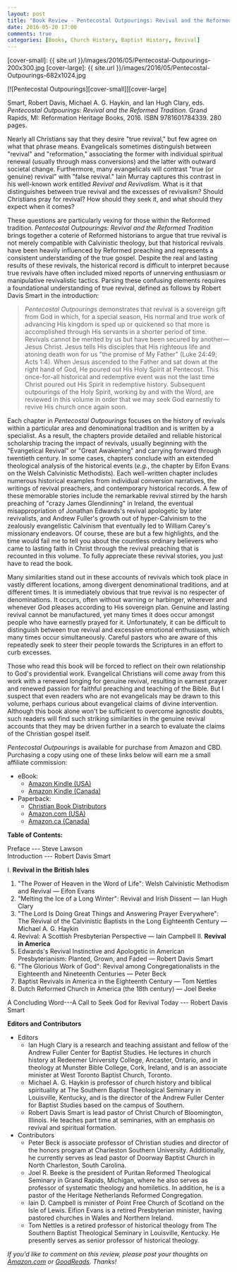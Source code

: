 ```yaml
---
layout: post
title: "Book Review - Pentecostal Outpourings: Revival and the Reformed Tradition"
date: 2016-05-20 17:00
comments: true
categories: [Books, Church History, Baptist History, Revival]
---
```


[cover-small]: {{ site.url }}/images/2016/05/Pentecostal-Outpourings-200x300.jpg
[cover-large]: {{ site.url }}/images/2016/05/Pentecostal-Outpourings-682x1024.jpg

[amazon-ca-paperback]: http://www.amazon.ca/gp/product/1601784333/ref=as_li_ss_tl?ie=UTF8&camp=15121&creative=390961&creativeASIN=1601784333&linkCode=as2&tag=duncanjohns04-20
[amazon-ca-kindle]: http://www.amazon.ca/gp/product/B01CZA6OZC/ref=as_li_ss_tl?ie=UTF8&camp=15121&creative=390961&creativeASIN=B01CZA6OZC&linkCode=as2&tag=duncanjohns04-20
[cbd]: http://www.christianbook.com/Christian/Books/product?event=AFF&p=1178855&item_no=784339
[amazon-com-paperback]: http://www.amazon.com/Pentecostal-Outpourings-Revival-Reformed-Tradition/dp/1601784333/ref=as_li_ss_tl?ie=UTF8&linkCode=ll1&tag=duncanandmego-20&linkId=f8d24579ffe4229976989e01f889b170
[amazon-com-kindle]: https://www.amazon.com/Pentecostal-Outpourings-Revival-Reformed-Tradition-ebook/dp/B01CZA6OZC/ref=as_li_ss_tl?ie=UTF8&qid=&ref_=tmm_kin_swatch_0&sr=&linkCode=ll1&tag=duncanandmego-20&linkId=71228063385169a8e2a4256423fa37ec

[![Pentecostal Outpourings][cover-small]][cover-large]

Smart, Robert Davis, Michael A. G. Haykin, and Ian Hugh Clary, eds. *Pentecostal Outpourings: Revival and the Reformed Tradition.* Grand Rapids, MI: Reformation Heritage Books, 2016. ISBN 9781601784339. 280 pages. 

Nearly all Christians say that they desire "true revival," but few agree on what that phrase means. Evangelicals sometimes distinguish between "revival" and "reformation," associating the former with individual spiritual renewal (usually through mass conversions) and the latter with outward societal change. Furthermore, many evangelicals will contrast "true (or genuine) revival" with "false revival." Iain Murray captures this contrast in his well-known work entitled *Revival and Revivalism.* What is it that distinguishes between true revival and the excesses of revivalism? Should Christians pray for revival? How should they seek it, and what should they expect when it comes?

These questions are particularly vexing for those within the Reformed tradition. *Pentecostal Outpourings: Revival and the Reformed Tradition* brings together a coterie of Reformed historians to argue that true revival is not merely compatible with Calvinistic theology, but that historical revivals have been heavily influenced by Reformed preaching and represents a consistent understanding of the true gospel. Despite the real and lasting results of these revivals, the historical record is difficult to interpret because true revivals have often included mixed reports of unnerving enthusiasm or manipulative revivalistic tactics. Parsing these confusing elements requires a foundational understanding of true revival, defined as follows by Robert Davis Smart in the introduction:

> *Pentecostal Outpourings* demonstrates that revival is a sovereign gift from God in which, for a special season, His normal and true work of advancing His kingdom is sped up or quickened so that more is accomplished through His servants in a shorter period of time. Revivals cannot be merited by us but have been secured by another—Jesus Christ. Jesus tells His disciples that His righteous life and atoning death won for us "the promise of My Father" (Luke 24:49; Acts 1:4). When Jesus ascended to the Father and sat down at the right hand of God, He poured out His Holy Spirit at Pentecost. This once-for-all historical and redemptive event was not the last time Christ poured out His Spirit in redemptive history. Subsequent outpourings of the Holy Spirit, working by and with the Word, are reviewed in this volume in order that we may seek God earnestly to revive His church once again soon.

Each chapter in *Pentecostal Outpourings* focuses on the history of revivals within a particular area and denominational tradition and is written by a specialist. As a result, the chapters provide detailed and reliable historical scholarship tracing the impact of revivals, usually beginning with the "Evangelical Revival" or "Great Awakening" and carrying forward through twentieth century. In some cases, chapters conclude with an extended theological analysis of the historical events (*e.g.*, the chapter by Eifon Evans on the Welsh Calvinistic Methodists). Each well-written chapter includes numerous historical examples from individual conversion narratives, the writings of revival preachers, and contemporary historical records. A few of these memorable stories include the remarkable revival stirred by the harsh preaching of "crazy James Glendinning" in Ireland, the eventual misappropriation of Jonathan Edwards's revival apologetic by later revivalists, and Andrew Fuller's growth out of hyper-Calvinism to the zealously evangelistic Calvinism that eventually led to William Carey's missionary endeavors. Of course, these are but a few highlights, and the time would fail me to tell you about the countless ordinary believers who came to lasting faith in Christ through the revival preaching that is recounted in this volume. To fully appreciate these revival stories, you just have to read the book.

Many similarities stand out in these accounts of revivals which took place in vastly different locations, among divergent denominational traditions, and at different times. It is immediately obvious that true revival is no respecter of denominations. It occurs, often without warning or harbinger, wherever and whenever God pleases according to His sovereign plan. Genuine and lasting revival cannot be manufactured, yet many times it does occur amongst people who have earnestly prayed for it. Unfortunately, it can be difficult to distinguish between true revival and excessive emotional enthusiasm, which many times occur simultaneously. Careful pastors who are aware of this repeatedly seek to steer their people towards the Scriptures in an effort to curb excesses. 

Those who read this book will be forced to reflect on their own relationship to God's providential work. Evangelical Christians will come away from this work with a renewed longing for genuine revival, resulting in earnest prayer and renewed passion for faithful preaching and teaching of the Bible. But I suspect that even readers who are not evangelicals may be drawn to this volume, perhaps curious about evangelical claims of divine intervention. Although this book alone won't be sufficient to overcome agnostic doubts, such readers will find such striking similarities in the genuine revival accounts that they may be driven further in a search to evaluate the claims of the Christian gospel itself.

*Pentecostal Outpourings* is available for purchase from Amazon and CBD. Purchasing a copy using one of these links below will earn me a small affiliate commission:

* eBook: 
	- [Amazon Kindle (USA)][amazon-com-kindle]
	- [Amazon Kindle (Canada)][amazon-ca-kindle]
* Paperback:
	- [Christian Book Distributors][cbd]
	- [Amazon.com (USA)][amazon-com-paperback]
	- [Amazon.ca (Canada)][amazon-ca-paperback]

<!-- more -->

**Table of Contents:**

Preface --- Steve Lawson  
Introduction --- Robert Davis Smart

I.	**Revival in the British Isles**
   1.	"The Power of Heaven in the Word of Life": Welsh Calvinistic Methodism and Revival — Eifon Evans
   2.	"Melting the Ice of a Long Winter": Revival and Irish Dissent — Ian Hugh Clary
   3.	"The Lord Is Doing Great Things and Answering Prayer Everywhere": The Revival of the Calvinistic Baptists in the Long Eighteenth Century — Michael A. G. Haykin
   4.	Revival: A Scottish Presbyterian Perspective — Iain Campbell
II.	**Revival in America**
   5.	Edwards's Revival Instinctive and Apologetic in American Presbyterianism: Planted, Grown, and Faded — Robert Davis Smart
   6.	"The Glorious Work of God": Revival among Congregationalists in the Eighteenth and Nineteenth Centuries — Peter Beck
   7.	Baptist Revivals in America in the Eighteenth Century — Tom Nettles
   8.	Dutch Reformed Church in America (the 18th century) — Joel Beeke

A Concluding Word---A Call to Seek God for Revival Today --- Robert Davis Smart

**Editors and Contributors**

* Editors 
	- Ian Hugh Clary is a research and teaching assistant and fellow of the Andrew Fuller Center for Baptist Studies. He lectures in church history at Redeemer University College, Ancaster, Ontario, and in theology at Munster Bible College, Cork, Ireland, and is an associate minister at West Toronto Baptist Church, Toronto. 
	- Michael A. G. Haykin is professor of church history and biblical spirituality at The Southern Baptist Theological Seminary in Louisville, Kentucky, and is the director of the Andrew Fuller Center for Baptist Studies based on the campus of Southern. 
	- Robert Davis Smart is lead pastor of Christ Church of Bloomington, Illinois. He teaches part time at seminaries, with an emphasis on revival and spiritual formation. 
* Contributors
	- Peter Beck is associate professor of Christian studies and director of the honors program at Charleston Southern University. Additionally, he currently serves as lead pastor of Doorway Baptist Church in North Charleston, South Carolina. 
	- Joel R. Beeke is the president of Puritan Reformed Theological Seminary in Grand Rapids, Michigan, where he also serves as professor of systematic theology and homiletics. In addition, he is a pastor of the Heritage Netherlands Reformed Congregation. 
	- Iain D. Campbell is minister of Point Free Church of Scotland on the Isle of Lewis. Eifion Evans is a retired Presbyterian minister, having pastored churches in Wales and Northern Ireland. 
	- Tom Nettles is a retired professor of historical theology from The Southern Baptist Theological Seminary in Louisville, Kentucky. He presently serves as senior professor of historical theology.

*If you'd like to comment on this review, please post your thoughts on [Amazon.com](https://www.amazon.com/review/R2NBQZ2MK2AQX4) or [GoodReads](https://www.goodreads.com/review/show/1640977166). Thanks!*
